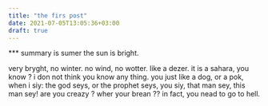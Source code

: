 ```yaml
---
title: "the firs post"
date: 2021-07-05T13:05:36+03:00
draft: true
---
```


*** summary
is sumer the sun is bright.

very bryght, no winter. no wind, no wotter. like a dezer. it is a sahara, you know ?
i don not think you know any thing. you just like a dog, or a pok, when i siy: the god seys, or the prophet seys, you siy, that man sey, this man sey!
are you creazy ? wher your brean ??
in fact, you nead to go to hell. 
